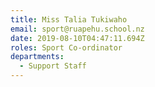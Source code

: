 ```yaml
---
title: Miss Talia Tukiwaho
email: sport@ruapehu.school.nz
date: 2019-08-10T04:47:11.694Z
roles: Sport Co-ordinator
departments:
  - Support Staff
---
```


